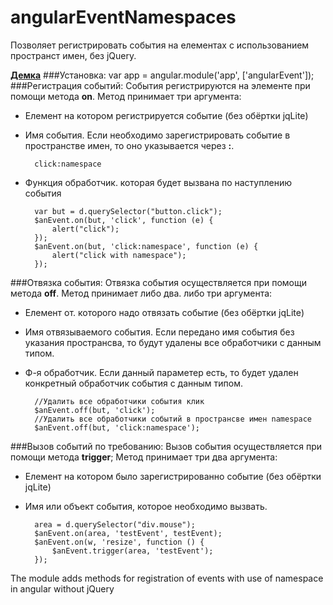 angularEventNamespaces
======================

Позволяет регистрировать события на елементах с использованием пространст имен, без jQuery.

**[Демка](http://angular.demosite.pro/event/)**
###Установка:
    var app = angular.module('app', ['angularEvent']);
###Регистрация событий:
События регистрируются на элементе при помощи метода **on**. Метод принимает три аргумента:
- Елемент на котором регистрируется событие (без обёртки jqLite)
- Имя события. Если необходимо зарегистрировать событие в пространстве имен, то оно указывается через <b>:</b>.
        
        click:namespace
- Функция обработчик. которая будет вызвана по наступлению события
        
        var but = d.querySelector("button.click");
        $anEvent.on(but, 'click', function (e) {
            alert("click");
        });
        $anEvent.on(but, 'click:namespace', function (e) {
            alert("click with namespace");
        });

###Отвязка события:
Отвязка события осуществляется при помощи метода **off**.
Метод принимает либо два. либо три аргумента:
- Елемент от. которого надо отвязать событие (без обёртки jqLite)
- Имя отвязываемого события. Если передано имя события без указания пространсва, то будут удалены все обработчики с данным типом.
- Ф-я обработчик. Если данный параметер есть, то будет удален конкретный обработчик события с данным типом.
        
        //Удалить все обработчики события клик
        $anEvent.off(but, 'click');
        //Удалить все обработчики событий в пространсве имен namespace 
        $anEvent.off(but, 'click:namespace');

###Вызов событий по требованию:
Вызов события осуществляется при помощи метода **trigger**;
Метод принимает три два аргумента:
- Елемент на котором было зарегистрированно событие (без обёртки jqLite)
- Имя или объект события, которое необходимо вызвать.
        
        area = d.querySelector("div.mouse");
        $anEvent.on(area, 'testEvent', testEvent);
        $anEvent.on(w, 'resize', function () {
            $anEvent.trigger(area, 'testEvent');
        });
The module adds methods for registration of events with use of namespace in angular without jQuery

